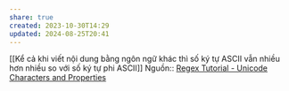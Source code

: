 ```yaml
---
share: true
created: 2023-10-30T14:29
updated: 2024-08-25T20:41
---
```

[[Kể cả khi viết nội dung bằng ngôn ngữ khác thì số ký tự ASCII vẫn nhiều hơn nhiều so với số ký tự phi ASCII]]
Nguồn:: [Regex Tutorial - Unicode Characters and Properties](https://www.regular-expressions.info/unicode.html)
